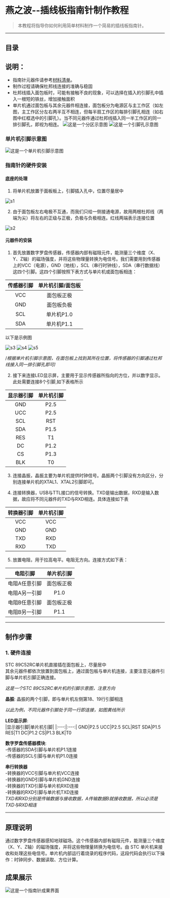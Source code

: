 # 燕之波--插线板指南针制作教程

>本教程将指导你如何利用简单材料制作一个简易的插线板指南针。
---
## 目录

## 说明：

- 指南针元器件请参考[材料清单](./材料.md)。
- 制作过程请确保杜邦线连接的准确与稳固
- 杜邦线插入面包板时，可能有接触不良的现象，可以选择在插入的引脚孔中插入一根短的铁丝，增加接触面积
- 单片机通过面包板与其余元器件相连接，面包板分为电源区与主工作区（如左图，主工作区分左右两半互不相连，但每半扇工作区的每排引脚孔相连（如右图中红框选中的引脚孔）。当不同元器件通过杜邦线插入同一半工作区的同一排引脚孔，即视为相连。
  ![这是一个分区示意图](./picture/分区.png) ![这是一个引脚孔示意图](./picture/引脚孔.png) 

### 单片机引脚示意图

 ![这是一个单片机引脚示意图](./picture/单片机引脚.png)
  
### 指南针的硬件安装

#### 底座的处理

1. 将单片机放置于面板板上，引脚插入孔中，位置尽量居中

![s1](./picture/step1.jpg)

2. 由于面包板左右电极不互通，而我们只给一侧接通电源，故用两根杜邦线（两端为尖）将左右的正级与正极，负极与负极相连。红线两端表示连接位置

![s2](./picture/step2.png)

#### 元器件的安装

1. 首先放置数字罗盘传感器，传感器内部有磁阻元件，能测量三个维度（X、Y、Z轴）的磁场强度，并将这些物理量转换为电信号。我们需要用到传感器上的VCC（电源），GND（地线），SCL（串行时钟线），SDA（串行数据线）这四个引脚。这四个引脚按照下表方式与单片机或面包板相连：
   
|传感器引脚|单片机引脚/面包板|
|:---:|:---:|
VCC|面包板正极
GND|面包板负极
SCL|单片机P1.0
SDA|单片机P1.1

   以下是示例图

![s3](./picture/step3.jpg)
![s4](./picture/step5.png)
![s5](./picture/step4.jpg)
   
/*根据单片机引脚示意图，在面包板上找到其所在位置，将传感器的引脚通过杜邦线接入同一排引脚孔即可*/



2. 接下来连接LED显示屏，主要用于显示传感器所指向的方位，并以数字显示。此处需要连接8个引脚,如下表格所示
   
|显示器引脚|单片机引脚|
|:---:|:---:|
GND|P2.5
UCC|P2.5
SCL|RST
SDA|P1.5
RES|T1
DC|P1.2
CS|P1.3
BLK|T0

3. 连接晶振，晶振主要为单片机提供时钟信号。晶振两个引脚没有方向区分，分别连接单片机的XTAL1、XTAL2引脚即可。


4. 连接转换器，USB与TTL接口的信号转换。TXD是输出数据，RXD是输入数据，故应将不同元器件的TXD与RXD相连。具体连接如下表

 |转换器引脚|单片机引脚|  
 |:---:|:---:|  
 VCC|VCC  
 GND|GND  
 TXD|RXD  
 RXD|TXD  

5. 放置电阻，用于拉高电平。电阻无方向。连接方式如下表：

 |电阻引脚|单片机引脚|  
 |:---:|:---:| 
 电阻A任意引脚|面包板正极
 电阻A另一引脚|P1.0
 电阻B任意引脚|面包板正极
 电阻B另一引脚|P1.1
 

___
## 制作步骤











### 1. 硬件连接
STC 89C52RC单片机直接插在面包板上，尽量居中  
其余元器件都依次放置到面包板上，通过面包板与单片机连接，主要注意元器件引脚与单片机引脚正确连接。

 
*这是一个STC 89C52RC单片机的引脚示意图，注意方向*

**晶振**: 晶振的两个引脚，即与单片机左侧第18、19行引脚相连



*以此为例，不同元器件引脚处于同一行即连接，如图黄线所示*

**LED显示屏**:  
|显示器引脚|单片机引脚|
|:---:|:---:|
GND|P2.5
UCC|P2.5
SCL|RST
SDA|P1.5
RES|T1
DC|P1.2
CS|P1.3
BLK|T0

**数字罗盘传感器模块**:  
-传感器的SDA引脚与单片机P1.1连接   
-传感器的SCL引脚与单片机P1.0连接  

 **串行转换器**  
-转换器的VCC引脚与单片机VCC连接  
-转换器的GND引脚与单片机GND连接  
-转换器的TXD引脚与单片机RXD连接  
-转换器的RXD引脚与单片机TXD连接  
*TXD和RXD分别是传输数据与接收数据，A传输数据B就接收数据，所以必须是TXD与RXD相连*  
___

## 原理说明

通过数字罗盘传感器感知地球磁场。这个传感器内部有磁阻元件，能测量三个维度（X、Y、Z轴）的磁场强度，并将这些物理量转换为电信号。由 STC 单片机来接收和处理这些电信号。单片机内部运行着烧录的程序代码，这段代码会执行以下操作：时钟同步、数据读取、方位计算。

## 成果展示

 ![这是一个指南针成果界面](./picture/展示图片.jpg)

